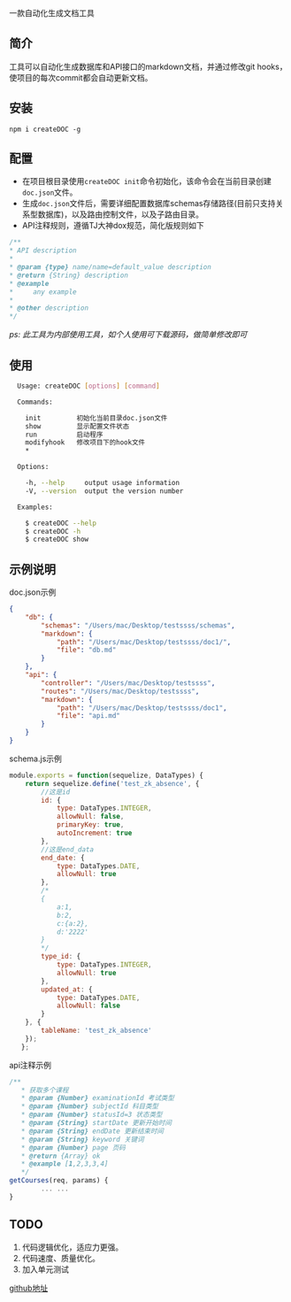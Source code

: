 一款自动化生成文档工具

## 简介

工具可以自动化生成数据库和API接口的markdown文档，并通过修改git hooks，使项目的每次commit都会自动更新文档。

## 安装

 `npm i createDOC -g`

## 配置
 - 在项目根目录使用`createDOC init`命令初始化，该命令会在当前目录创建`doc.json`文件。
 - 生成`doc.json`文件后，需要详细配置数据库schemas存储路径(目前只支持关系型数据库)，以及路由控制文件，以及子路由目录。
 - API注释规则，遵循TJ大神dox规范，简化版规则如下

 ```js
 /**
 * API description
 *
 * @param {type} name/name=default_value description 
 * @return {String} description
 * @example
 *     any example
 *     
 * @other description
 */
 ```

*ps: 此工具为内部使用工具，如个人使用可下载源码，做简单修改即可*
## 使用

```sh
  Usage: createDOC [options] [command]

  Commands:

    init         初始化当前目录doc.json文件
    show         显示配置文件状态
    run          启动程序
    modifyhook   修改项目下的hook文件
    *

  Options:

    -h, --help     output usage information
    -V, --version  output the version number

  Examples:

    $ createDOC --help
    $ createDOC -h
    $ createDOC show
```

## 示例说明
doc.json示例
```json
{
    "db": {
        "schemas": "/Users/mac/Desktop/testssss/schemas",
        "markdown": {
            "path": "/Users/mac/Desktop/testssss/doc1/",
            "file": "db.md"
        }
    },
    "api": {
        "controller": "/Users/mac/Desktop/testssss",
        "routes": "/Users/mac/Desktop/testssss",
        "markdown": {
            "path": "/Users/mac/Desktop/testssss/doc1",
            "file": "api.md"
        }
    }
}
```
schema.js示例
```js
module.exports = function(sequelize, DataTypes) {
   	return sequelize.define('test_zk_absence', {
   		//这是id
   		id: {
   			type: DataTypes.INTEGER,
   			allowNull: false,
   			primaryKey: true,
   			autoIncrement: true
   		},
   		//这是end_data
   		end_date: {
   			type: DataTypes.DATE,
   			allowNull: true
   		},
   		/*
   		{
   			a:1,
   			b:2,
   			c:{a:2},
   			d:'2222'
   		}
   		*/
   		type_id: {
   			type: DataTypes.INTEGER,
   			allowNull: true
   		},
   		updated_at: {
   			type: DataTypes.DATE,
   			allowNull: false
   		}
   	}, {
   		tableName: 'test_zk_absence'
   	});
   };
```
api注释示例
```js
/**
   * 获取多个课程
   * @param {Number} examinationId 考试类型
   * @param {Number} subjectId 科目类型
   * @param {Number} statusId=3 状态类型
   * @param {String} startDate 更新开始时间
   * @param {String} endDate 更新结束时间
   * @param {String} keyword 关键词
   * @param {Number} page 页码
   * @return {Array} ok
   * @example [1,2,3,3,4]
   */
getCourses(req, params) {
		... ...
}
```
## TODO
1. 代码逻辑优化，适应力更强。
2. 代码速度、质量优化。
3. 加入单元测试

[github地址](https://github.com/a1511870876/buildDOC)